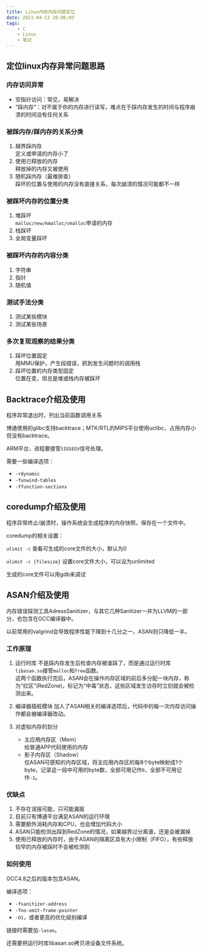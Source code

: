 ```yaml
---
title: Linux内核内存问题定位
date: 2021-04-13 20:06:03
tags:
    - C
    - Linux
    - 笔记
---
```


## 定位linux内存异常问题思路

### 内存访问异常

- 空指针访问：常见，易解决
- “踩内存”：对不属于你的内存进行读写，难点在于踩内存发生的时间与程序崩溃的时间没有任何关系

### 被踩内存/踩内存的关系分类

1. 越界踩内存   
    定义或申请的内存小了
2. 使用已释放的内存     
    释放掉的内存又被使用
3. 随机踩内存（最难排查）  
    踩坏的位置与使用的内存没有直接关系，每次崩溃的情况可能都不一样

### 被踩坏内存的位置分类

1. 堆踩坏    
    `malloc/new/kmalloc/vmalloc`申请的内存
2. 栈踩坏
3. 全局变量踩坏

### 被踩坏内存的内容分类

1. 字符串
2. 指针
3. 随机值

<!--more-->

### 测试手法分类

1. 测试某些模块
2. 测试某些场景

### 多次复现观察的结果分类

1. 踩坏位置固定  
   用MMU保护，产生段错误，抓到发生问题时的调用栈
2. 踩坏位置的内存类型固定   
   位置在变，但总是堆或栈内存被踩坏

## Backtrace介绍及使用

程序异常退出时，列出当前函数调用关系

博通使用的glibc支持backtrace；MTK/RTL的MIPS平台使用uclibc，占用内存小但没有backtrace。

ARM平台，进程要接管`SIGSEGV`信号处理。

需要一些编译选项：

- `-rdynamic`
- `-funwind-tables`
- `-ffunction-sections`

## coredump介绍及使用

程序异常终止/崩溃时，操作系统会生成程序的内存快照，保存在一个文件中。

coredump的相关设置：

`ulimit -c` 查看可生成的core文件的大小，默认为0

`ulimit -c {filesize}` 设置core文件大小，可以设为unlimited

生成的core文件可以用gdb来调试

## ASAN介绍及使用

内存错误探测工具AdressSanitizer，与其它几种Sanitizer一并为LLVM的一部分，也包含在GCC编译器中。

以前常用的valgrind会导致程序性能下降到十几分之一，ASAN则只降低一半。

### 工作原理

1. 运行时库
    不是踩内存发生后检查内存被谁踩了，而是通过运行时库`libasan.so`接管`malloc`和`free`函数。  
    这两个函数执行完后，ASAN会在操作内存区域的前后多分配一块内存，称为“红区”(RedZone)，标记为“中毒”状态，这些区域发生访存时立刻就会被检测出来。

2. 编译器插桩模块
    加入了ASAN相关的编译选项后，代码中的每一次内存访问操作都会被编译器改动。

3. 对虚拟内存的划分
    - 主应用内存区（Mem）  
    给普通APP代码使用的内存
    - 影子内存区（Shadow）  
    仅ASAN可感知的内存区域，将主应用内存区的每8个byte映射成1个byte，记录这一段中可用的byte数，全部可用记作`0`，全部不可用记作`-1`。

### 优缺点

1. 不存在误报可能，只可能漏报
2. 目前只有博通平台满足ASAN的运行环境
3. 需要额外消耗内存和CPU，也会增加代码大小
4. ASAN只能检测出踩到RedZone的情况，如果越界过分离谱，还是会被漏掉
5. 使用已释放的内存时，由于ASAN的隔离区具有大小限制（FIFO），有些释放较早的内存被踩时不会被检测到

### 如何使用

GCC4.8之后的版本包含ASAN。

编译选项：
- `-fsanitizer-address`
- `-fno-omit-frame-pointer`
- `-O1`，或者更高的优化级别编译

链接时需要加`-lasan`。

还需要把运行时库libasan.so拷贝进设备文件系统。

